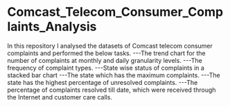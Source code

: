 # Comcast_Telecom_Consumer_Complaints_Analysis
In this repository I analysed the datasets of Comcast telecom consumer complaints and performed the below tasks.
    ---The trend chart for the number of complaints at monthly and daily granularity levels.
    ---The frequency of complaint types.
		---State wise status of complaints in a stacked bar chart
		---The state which has the maximum complaints.
		---The state has the highest percentage of unresolved complaints.
		---The percentage of complaints resolved till date, which were received through the Internet and customer care calls.

   
